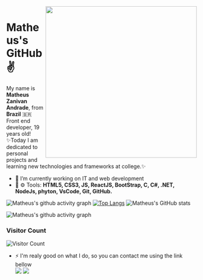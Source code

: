 <img src="https://acegif.com/wp-content/uploads/cat-typing-2.gif" min-width="400px" max-width="400px" width="400px" align="right" >

# Matheus's GitHub :v:
<p align="left"> 
  My name is <strong>Matheus Zanivan Andrade</strong>, from <strong>Brazil</strong> 🇧🇷<br>
  Front end developer, 19 years old!<br>
  ✨Today I am dedicated to personal projects and learning new technologies and frameworks at college.✨
</p>


- 🔭 I’m currently working on IT and web development
- 💼 ⚙ Tools: <strong>HTML5, CSS3, JS, ReactJS, BootStrap, C, C#, .NET, NodeJs, phyton, VsCode, Git, GitHub.</strong> 

![Matheus's github activity graph](https://github-profile-trophy.vercel.app/?username=MatheusZanivan&theme=juicyfresh&no-bg=true&no-frame=true&column=4&%22)
[![Top Langs](https://github-readme-stats.vercel.app/api/top-langs/?username=MatheusZanivan&langs_count=8&theme=tokyonight)](https://github.com/MatheusZanivan/github-readme-stats)
![Matheus's GitHub stats](https://github-readme-stats.vercel.app/api?username=MatheusZanivan&show_icons=true&theme=tokyonight)
<!--[![MatheusZanivan's wakatime stats](https://github-readme-stats.vercel.app/api/wakatime?username=willianrod)](https://github.com/anuraghazra/github-readme-stats)-->






![Matheus's github activity graph](https://activity-graph.herokuapp.com/graph?username=MatheusZanivan&theme=react-dark)

<!--<img src="https://github-readme-streak-stats.herokuapp.com?user=MatheusZanivan&theme=tokyonight&hide_border=true&background=FFFFFF00" style="width:100%;">-->
### Visitor Count
![Visitor Count](https://profile-counter.glitch.me/MatheusZanivan/count.svg)

- ⚡ I'm realy good on what I do, so you can contact me using the link bellow <br>
  <a href="https://www.linkedin.com/in/matheuszanivan/" target="_blank" alt="Linkedin" >
  <img src="https://img.shields.io/badge/-Linkedin-0e76a8?style=flat-square&logo=Linkedin&logoColor=white&link=https:https://www.linkedin.com/in/matheuszanivan/" /></a>
  <a href="https://api.whatsapp.com/send?phone=5511933553767" target="_blank" alt="WhatsApp">
  <img src="https://img.shields.io/badge/-WhatsApp-25d366?style=flat-square&labelColor=25d366&logo=whatsapp&logoColor=white&link=https://api.whatsapp.com/send?phone=5511933553767"></a><br>
